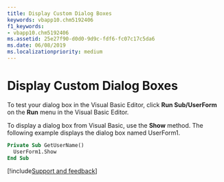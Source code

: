 ```yaml
---
title: Display Custom Dialog Boxes
keywords: vbapp10.chm5192406
f1_keywords:
- vbapp10.chm5192406
ms.assetid: 25e27f90-d0d0-9d9c-fdf6-fc07c17c5da6
ms.date: 06/08/2019
ms.localizationpriority: medium
---
```



# Display Custom Dialog Boxes

To test your dialog box in the Visual Basic Editor, click **Run Sub/UserForm** on the **Run** menu in the Visual Basic Editor.

To display a dialog box from Visual Basic, use the **Show** method. The following example displays the dialog box named UserForm1.



```vb
Private Sub GetUserName()
  UserForm1.Show
End Sub
```

[!include[Support and feedback](~/includes/feedback-boilerplate.md)]